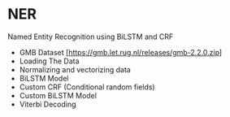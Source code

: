 # NER
Named Entity Recognition using BiLSTM and CRF

* GMB Dataset [https://gmb.let.rug.nl/releases/gmb-2.2.0.zip] 
* Loading The Data
* Normalizing and vectorizing data
* BiLSTM Model
* Custom CRF (Conditional random fields)
* Custom BiLSTM Model
* Viterbi Decoding
